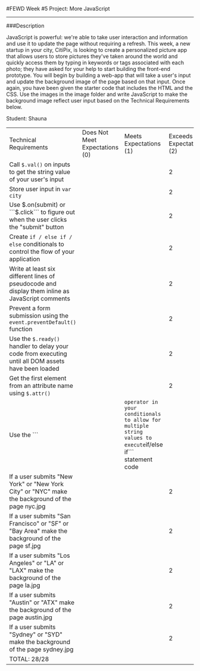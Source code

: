 #FEWD Week #5 Project: More JavaScript

---


###Description


JavaScript is powerful: we're able to take user interaction and information and use it to update the page without requiring a refresh. This week, a new startup in your city, CitiPix, is looking to create a personalized picture app that allows users to store pictures they've taken around the world and quickly access them by typing in keywords or tags associated with each photo; they have asked for your help to start building the front-end prototype. You will begin by building a web-app that will take a user's input and update the background image of the page based on that input. Once again, you have been given the starter code that includes the HTML and the CSS. Use the images in the image folder and write JavaScript to make the background image reflect user input based on the Technical Requirements  below.

Student: Shauna


|                                                                                                                               |                                |                        |                          |
|-------------------------------------------------------------------------------------------------------------------------------|--------------------------------|------------------------|--------------------------|
| Technical Requirements                                                                                                        | Does Not Meet Expectations (0) | Meets Expectations (1) | Exceeds Expectations (2) |
| Call ```$.val()``` on inputs to get the string value of your user's input                                                     |                                |                        |           2               |
| Store user input in ```var city```                                                                                            |                                |                        |           2               |
| Use $.on(submit) or ```$.click``` to figure out when the user clicks the "submit" button                                      |                                |                        |           2               |
| Create ```if / else if / else``` conditionals to control the flow of your application                                         |                                |                        |           2               |
| Write at least six different lines of pseudocode and display them inline as JavaScript comments                               |                                |                        |           2               |
| Prevent a form submission using the ```event.preventDefault()``` function                                                     |                                |                        |           2               |
| Use the ```$.ready()``` handler to delay your code from executing until all DOM assets have been loaded                       |                                |                        |           2               |
| Get the first element from an attribute name using ```$.attr()```                                                             |                                |                        |           2               |
| Use the ```||``` operator in your conditionals to allow for multiple string values to execute ```if/else if``` statement code |                                |                        |           2               |
| If a user submits "New York" or "New York City" or "NYC" make the background of the page nyc.jpg                              |                                |                        |           2               |
| If a user submits "San Francisco" or "SF" or "Bay Area" make the background of the page sf.jpg                                |                                |                        |           2               |
| If a user submits "Los Angeles" or "LA" or "LAX" make the background of the page la.jpg                                       |                                |                        |           2               |
| If a user submits "Austin" or "ATX" make the background of the page austin.jpg                                                |                                |                        |           2               |
| If a user submits "Sydney" or "SYD" make the background of the page sydney.jpg                                                |                                |                        |           2               |
| TOTAL: 28/28                                                                                                              |                                |                        |                          |
